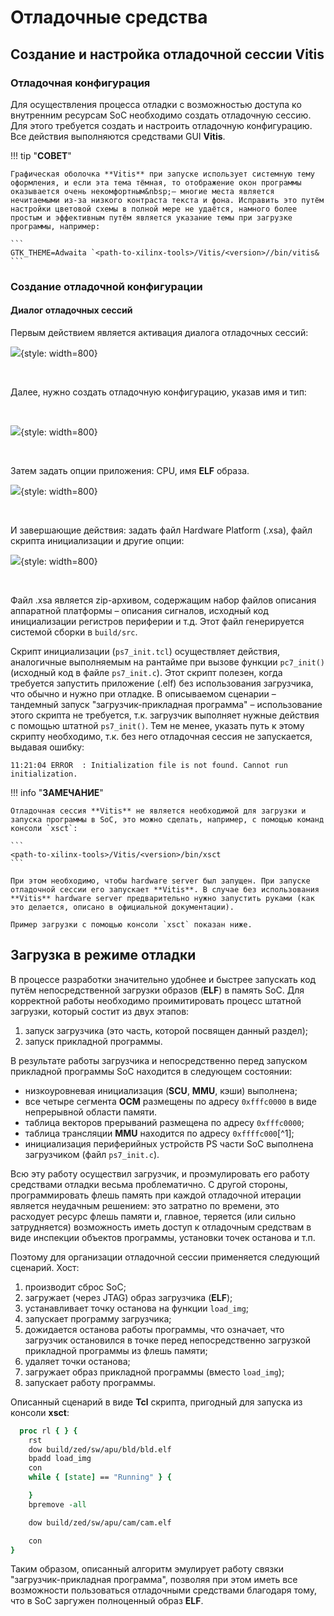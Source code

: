 # Отладочные средства

## Создание и настройка отладочной сессии Vitis

### Отладочная конфигурация

Для осуществления процесса отладки с возможностью доступа ко внутренним ресурсам SoC необходимо создать отладочную сессию. Для этого требуется создать и настроить отладочную конфигурацию. Все действия выполняются средствами GUI **Vitis**.

!!! tip "**СОВЕТ**"

    Графическая оболочка **Vitis** при запуске использует системную тему оформления, и если эта тема тёмная, то отображение окон программы оказывается очень некомфортным&nbsp;– многие места является нечитаемыми из-за низкого контраста текста и фона. Исправить это путём настройки цветовой схемы в полной мере не удаётся, намного более простым и эффективным путём является указание темы при загрузке программы, например:

    ```
    GTK_THEME=Adwaita `<path-to-xilinx-tools>/Vitis/<version>//bin/vitis&
    ```

### Создание отладочной конфигурации

#### Диалог отладочных сессий

Первым действием является активация диалога отладочных сессий:
<br>

![](img/debug/launch-debug-configuration-dialog.png){style: width=800}

<br>

Далее, нужно создать отладочную конфигурацию, указав имя и тип:

<br>

![](img/debug/create-debug-configuration.png){style: width=800}

<br>

Затем задать опции приложения: CPU, имя **ELF** образа.

![](img/debug/debug-configuration-application-tab.png){style: width=800}

<br>

И завершающие действия: задать файл Hardware Platform (.xsa), файл скрипта инициализации и другие опции:

![](img/debug/debug-configuration-target-setup-tab.png){style: width=800}

<br>

Файл .xsa является zip-архивом, содержащим набор файлов описания аппаратной платформы&nbsp;– описания сигналов, исходный код инициализации регистров периферии и т.д. Этот файл генерируется системой сборки в `build/src`.

Скрипт инициализации (`ps7_init.tcl`) осуществляет действия, аналогичные выполняемым на рантайме при вызове функции `pc7_init()` (исходный код в файле `ps7_init.c`). Этот скрипт полезен, когда требуется запустить приложение (.elf) без использования загрузчика, что обычно и нужно при отладке. В описываемом сценарии&nbsp;– тандемный запуск "загрузчик-прикладная программа"&nbsp;– использование этого скрипта не требуется, т.к. загрузчик выполняет нужные действия с помощью штатной `ps7_init()`. Тем не менее, указать путь к этому скрипту необходимо, т.к. без него отладочная сессия не запускается, выдавая ошибку:

```
11:21:04 ERROR  : Initialization file is not found. Cannot run initialization.
```

!!! info "**ЗАМЕЧАНИЕ**"

    Отладочная сессия **Vitis** не является необходимой для загрузки и запуска программы в SoC, это можно сделать, например, с помощью команд консоли `xsct`:

    ```
    <path-to-xilinx-tools>/Vitis/<version>/bin/xsct
    ```

    При этом необходимо, чтобы hardware server был запущен. При запуске отладочной сессии его запускает **Vitis**. В случае без использования **Vitis** hardware server предварительно нужно запустить руками (как это делается, описано в официальной документации).

    Пример загрузки с помощью консоли `xsct` показан ниже.

<a name="debug-load"></a>
## Загрузка в режиме отладки

В процессе разработки значительно удобнее и быстрее запускать код путём непосредственной загрузки образов (**ELF**) в память SoC. Для корректной работы необходимо проимитировать процесс штатной загрузки, который состит из двух этапов:

  1. запуск загрузчика (это часть, которой посвящен данный раздел);
  1. запуск прикладной программы.

В результате работы загрузчика и непосредственно перед запуском прикладной программы SoC находится в следующем состоянии:

  * низкоуровневая инициализация (**SCU**, **MMU**, кэши) выполнена;
  * все четыре сегмента **OCM** размещены по адресу `0xfffc0000` в виде непрерывной области памяти.
  * таблица векторов прерываний размещена по адресу `0xfffc0000`;
  * таблица трансляции **MMU** находится по адресу `0xffffc000`[^1];
  * инициализация периферийных устройств PS части SoC выполнена загрузчиком (файл `ps7_init.c`).

Всю эту работу осуществил загрузчик, и проэмулировать его работу средствами отладки весьма проблематично. С другой стороны, программировать флешь память при каждой отладочной итерации является неудачным решением: это затратно по времени, это расходует ресурс флешь памяти и, главное, теряется (или сильно затрудняется) возможность иметь доступ к отладочным средствам в виде инспекции объектов программы, установки точек останова и т.п.

Поэтому для организации отладочной сессии применяется следующий сценарий. Хост:

  1. производит сброс SoC;
  1. загружает (через JTAG) образ загрузчика (**ELF**);
  1. устанавливает точку останова на функции `load_img`;
  1. запускает программу загрузчика;
  1. дожидается останова работы программы, что означает, что загрузчик остановился в точке перед непосредственно загрузкой прикладной программы из флешь памяти;
  1. удаляет точки останова;
  1. загружает образ прикладной программы (вместо `load_img`);
  1. запускает работу программы.

  Описанный сценарий в виде **Tcl** скрипта, пригодный для запуска из консоли **xsct**:

```tcl
  proc rl { } {
    rst
    dow build/zed/sw/apu/bld/bld.elf
    bpadd load_img
    con
    while { [state] == "Running" } {

    }
    bpremove -all

    dow build/zed/sw/apu/cam/cam.elf

    con
}
```

Таким образом, описанный алгоритм эмулирует работу связки "загрузчик-прикладная программа", позволяя при этом иметь все возможности пользоваться отладочными средствами благодаря тому, что в SoC заргужен полноценный образ **ELF**.
